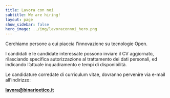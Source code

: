 ```yaml
---
title: Lavora con noi
subtitle: We are hiring!
layout: page
show_sidebar: false
hero_image: ../img/lavoraconnoi_hero.png
---
```

Cerchiamo persone a cui piaccia l'innovazione su tecnologie Open.  

I candidati e le candidate interessate possono inviare il CV aggiornato, rilasciando specifica autorizzazione al trattamento dei dati personali, ed indicando l’attuale inquadramento e tempi di disponibilità.

Le candidature corredate di curriculum vitae, dovranno pervenire via e-mail all'indirizzo:

**lavora@binarioetico.it**
